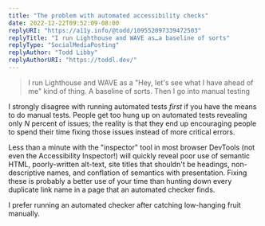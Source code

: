```yaml
---
title: "The problem with automated accessibility checks"
date: 2022-12-22T09:52:09-08:00
replyURI: "https://a11y.info/@todd/109552097339472503"
replyTitle: "I run Lighthouse and WAVE as…a baseline of sorts"
replyType: "SocialMediaPosting"
replyAuthor: "Todd Libby"
replyAuthorURI: "https://toddl.dev/"
---
```


> I run Lighthouse and WAVE as a "Hey, let's see what I have ahead of me" kind of thing. A baseline of sorts. Then I go into manual testing 

I strongly disagree with running automated tests *first* if you have the means to do manual tests. People get too hung up on automated tests revealing only <var>N</var> percent of issues; the reality is that they end up encouraging people to spend their time fixing those issues instead of more critical errors.

Less than a minute with the "inspector" tool in most browser DevTools (not even the Accessibility Inspector!) will quickly reveal poor use of semantic HTML, poorly-written alt-text, site titles that shouldn't be headings, non-descriptive names, and conflation of semantics with presentation. Fixing these is probably a better use of your time than hunting down every duplicate link name in a page that an automated checker finds.

I prefer running an automated checker after catching low-hanging fruit manually.
